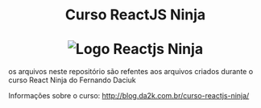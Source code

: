 <h1 align="center">
  Curso ReactJS Ninja
  <br><br>
  <img src="https://blog.da2k.com.br/uploads/2016/05/curso-reactjs-ninja.png" alt="Logo Reactjs Ninja">
</h1>


os arquivos neste repositório são refentes aos arquivos criados durante o curso React Ninja do Fernando Daciuk

Informações sobre o curso: http://blog.da2k.com.br/curso-reactjs-ninja/

